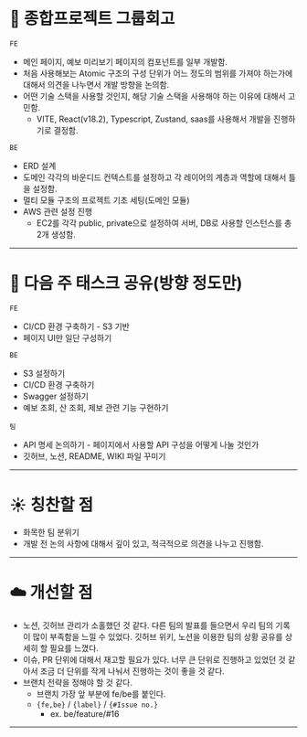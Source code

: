 # 🍎 종합프로젝트 그룹회고

`FE`

- 메인 페이지, 예보 미리보기 페이지의 컴포넌트를 일부 개발함.
- 처음 사용해보는 Atomic 구조의 구성 단위가 어느 정도의 범위를 가져야 하는가에 대해서 의견을 나누면서 개발 방향을 논의함.
- 어떤 기술 스택을 사용할 것인지, 해당 기술 스택을 사용해야 하는 이유에 대해서 고민함.
    - VITE, React(v18.2), Typescript, Zustand, saas를 사용해서 개발을 진행하기로 결정함.

`BE`

- ERD 설계
- 도메인 각각의 바운디드 컨텍스트를 설정하고 각 레이어의 계층과 역할에 대해서 틀을 설정함.
- 멀티 모듈 구조의 프로젝트 기초 세팅(도메인 모듈)
- AWS 관련 설정 진행
    - EC2를 각각 public, private으로 설정하여 서버, DB로 사용할 인스턴스를 총 2개 생성함.

---

# 🍏 다음 주 태스크 공유(방향 정도만)

`FE`

- CI/CD 환경 구축하기 - S3 기반
- 페이지 UI만 일단 구성하기

`BE`

- S3 설정하기
- CI/CD 환경 구축하기
- Swagger 설정하기
- 예보 조회, 산 조회, 제보 관련 기능 구현하기

`팀`

- API 명세 논의하기 - 페이지에서 사용할 API 구성을 어떻게 나눌 것인가
- 깃허브, 노션, README, WIKI 파일 꾸미기

---

# ☀️ 칭찬할 점

- 화목한 팀 분위기
- 개발 전 논의 사항에 대해서 깊이 있고, 적극적으로 의견을 나누고 진행함.

---

# ☁️ 개선할 점

- 노션, 깃허브 관리가 소홀했던 것 같다.
다른 팀의 발표를 들으면서 우리 팀의 기록이 많이 부족함을 느낄 수 있었다. 깃허브 위키, 노션을 이용한 팀의 상황 공유를 상세히 할 필요를 느꼈다.
- 이슈, PR 단위에 대해서 재고할 필요가 있다.
너무 큰 단위로 진행하고 있었던 것 같아서 조금 더 단위를 작게 나눠서 진행하는 것이 좋을 것 같다.
- 브랜치 전략을 정해야 할 것 같다.
    - 브랜치 가장 앞 부분에 fe/be를 붙인다.
    - `{fe,be}` / `{label}` / `{#Issue no.}`
        - ex. be/feature/#16

---
